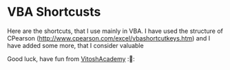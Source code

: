# VBA Shortcusts

Here are the shortcuts, that I use mainly in VBA.
I have used the structure of CPearson (http://www.cpearson.com/excel/vbashortcutkeys.htm) and I have added some more, that I consider valuable

Good luck, have fun from [VitoshAcademy](http://www.vitoshacademy.com) ::cactus::
